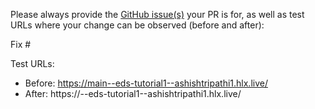 Please always provide the [GitHub issue(s)](../issues) your PR is for, as well as test URLs where your change can be observed (before and after):

Fix #<gh-issue-id>

Test URLs:
- Before: https://main--eds-tutorial1--ashishtripathi1.hlx.live/
- After: https://<branch>--eds-tutorial1--ashishtripathi1.hlx.live/
